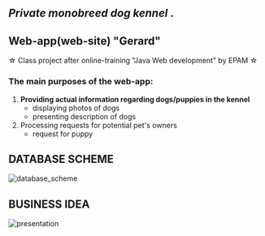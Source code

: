 <h2><i>Private monobreed dog kennel </i>.</h2>
<h2>Web-app(web-site) "Gerard" </h2>
☆ Class project after online-training "Java Web development" by EPAM ☆
<h3>The main purposes of the web-app:</h4>
<ol type="1">
    <li> <b> Providing actual information regarding dogs/puppies in the kennel </b>
     <ul>
            <li>displaying photos of dogs </li>
            <li>presenting description of dogs </li>
     </ul>
     </li> 
    <li <b>Processing requests for potential pet's owners </b>
        <ul>
            <li>request for puppy </li>
        </ul>
    </li>
</ol>

<h2>DATABASE SCHEME</h2>

![database_scheme](https://user-images.githubusercontent.com/39922259/130320965-01f36157-5485-437f-b508-1074d94cc738.png)

<h2>BUSINESS IDEA</h2>

![presentation](https://user-images.githubusercontent.com/39922259/130238710-f060da61-7411-4564-aa34-682f435a9864.jpg)

